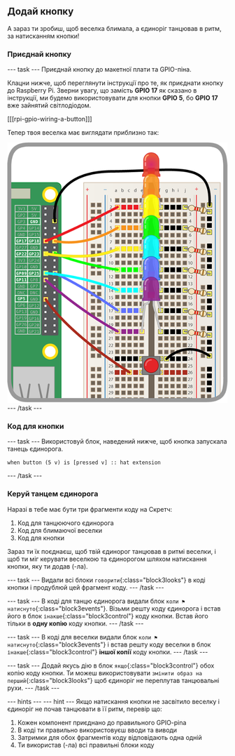 ## Додай кнопку

А зараз ти зробиш, щоб веселка блимала, а єдиноріг танцював в ритм, за натисканням кнопки!

### Приєднай кнопку

\--- task \--- Приєднай кнопку до макетної плати та GPIO-піна.

Клацни нижче, щоб переглянути інструкції про те, як приєднати кнопку до Raspberry Pi. Зверни увагу, що замість **GPIO 17** як сказано в інструкції, ми будемо використовувати для кнопки **GPIO 5**, бо **GPIO 17** вже зайнятий світлодіодом.

[[[rpi-gpio-wiring-a-button]]]

Тепер твоя веселка має виглядати приблизно так:

![Веселка із кнопкою](images/rainbowbutton.png) \--- /task \---

### Код для кнопки

\--- task \--- Використовуй блок, наведений нижче, щоб кнопка запускала танець єдинорога.

```blocks3
when button (5 v) is [pressed v] :: hat extension
```

\--- /task \---

### Керуй танцем єдинорога

Наразі в тебе має бути три фрагменти коду на Скретч:

1. Код для танцюючого єдинорога
2. Код для блимаючої веселки
3. Код для кнопки

Зараз ти їх поєднаєш, щоб твій єдинорог танцював в ритмі веселки, і щоб ти міг керувати веселкою та єдинорогом шляхом натискання кнопки, яку ти додав (-ла).

\--- task \--- Видали всі блоки `говорити`{:class="block3looks"} в коді кнопки і продублюй цей фрагмент коду. \--- /task \---

\--- task \--- В коді для танцю єдинорога видали блок `коли ⚑ натиснуто`{:class="block3events"}. Візьми решту коду єдинорога і встав його в блок `інакше`{:class="block3control"} коду кнопки. Встав його тільки в **одну копію** коду кнопки. \--- /task \---

\--- task \--- В коді для веселки видали блок `коли ⚑ натиснуто`{:class="block3events"} і встав решту коду веселки в блок `інакше`{:class="block3control"} **іншої копії** коду кнопки. \--- /task \---

\--- task \--- Додай якусь дію в блок `якщо`{:class="block3control"} обох копію коду кнопки. Ти можеш використовувати `змінити образ на перший`{:class="block3looks"} щоб єдиноріг не переплутав танцювальні рухи. \--- /task \---

\--- hints \--- \--- hint \--- Якщо натискання кнопки не засвітило веселку і єдиноріг не почав танцювати в її ритм, перевір що:

1. Кожен компонент приєднано до правильного GPIO-pinа
2. В коді ти правильно використовуєш вводи та виводи
3. Затримки для обох фрагментів коду відповідають одна одній
4. Ти використав (-ла) всі правильні блоки коду